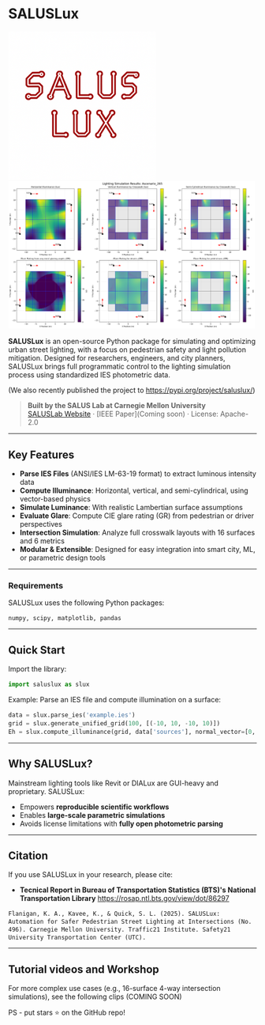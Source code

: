 # SALUSLux

<img src="doc/SALUSLuxLogo.png" alt="SALUSLux logo" width="300"/> <img src="doc/Ascenario_265_results.png" alt="SALUSLux logo" width="500"/>

**SALUSLux** is an open-source Python package for simulating and optimizing urban street lighting, with a focus on pedestrian safety and light pollution mitigation. Designed for researchers, engineers, and city planners, SALUSLux brings full programmatic control to the lighting simulation process using standardized IES photometric data.

(We also recently published the project to https://pypi.org/project/saluslux/)

> **Built by the SALUS Lab at Carnegie Mellon University**  
> [SALUSLab Website](https://www.flanigansaluslab.com) · [IEEE Paper](Coming soon) · License: Apache-2.0

---

## Key Features

- **Parse IES Files** (ANSI/IES LM-63-19 format) to extract luminous intensity data  
- **Compute Illuminance**: Horizontal, vertical, and semi-cylindrical, using vector-based physics  
- **Simulate Luminance**: With realistic Lambertian surface assumptions  
- **Evaluate Glare**: Compute CIE glare rating (GR) from pedestrian or driver perspectives  
- **Intersection Simulation**: Analyze full crosswalk layouts with 16 surfaces and 6 metrics  
- **Modular & Extensible**: Designed for easy integration into smart city, ML, or parametric design tools  

---
### Requirements

SALUSLux uses the following Python packages:

```
numpy, scipy, matplotlib, pandas
```

---

## Quick Start

Import the library:

```python
import saluslux as slux
```

Example: Parse an IES file and compute illumination on a surface:

```python
data = slux.parse_ies('example.ies')
grid = slux.generate_unified_grid(100, [(-10, 10, -10, 10)])
Eh = slux.compute_illuminance(grid, data['sources'], normal_vector=[0, 0, 1])
```



---

## Why SALUSLux?

Mainstream lighting tools like Revit or DIALux are GUI-heavy and proprietary. SALUSLux:

- Empowers **reproducible scientific workflows**
- Enables **large-scale parametric simulations**
- Avoids license limitations with **fully open photometric parsing**

---
## Citation

If you use SALUSLux in your research, please cite:

- **Tecnical Report in Bureau of Transportation Statistics (BTS)'s National Transportation Library** https://rosap.ntl.bts.gov/view/dot/86297
```
Flanigan, K. A., Kavee, K., & Quick, S. L. (2025). SALUSLux: Automation for Safer Pedestrian Street Lighting at Intersections (No. 496). Carnegie Mellon University. Traffic21 Institute. Safety21 University Transportation Center (UTC).
```

---

## Tutorial videos and Workshop

For more complex use cases (e.g., 16-surface 4-way intersection simulations), see the following clips (COMING SOON)

PS - put stars ⭐️ on the GitHub repo!
